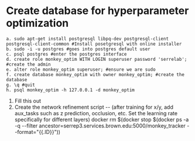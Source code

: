 

# Create database for hyperparameter optimization
	a. sudo apt-get install postgresql libpq-dev postgresql-client postgresql-client-common #Install posetgresql with online installer
	b. sudo -i -u postgres #goes into postgres default user
	c. psql postgres #enter the postgres interface
	d. create role monkey_optim WITH LOGIN superuser password 'serrelab'; #create the admin
	e. alter role monkey_optim superuser; #ensure we are sudo
	f. create database monkey_optim with owner monkey_optim; #create the database
	g. \q #quit
	h. psql monkey_optim -h 127.0.0.1 -d monkey_optim


1. Fill this out
2. Create the network refinement script -- (after training for x/y, add aux_tasks such as z prediction, occlusion, etc. Set the learning rate specifically for different layers)
docker rm $(docker stop $(docker ps -a -q --filter ancestor=serrep3.services.brown.edu:5000/monkey_tracker --format="{{.ID}}"))
